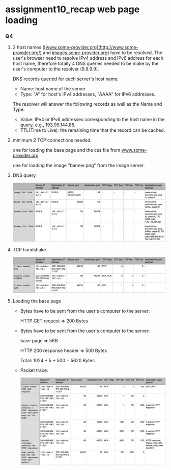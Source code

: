 # assignment10_recap web page loading

### Q4

1.  2 host names ([www.some-provider.org](http://www.some-provider.org/) and [images.some-provider.org](http://images.some-provider.org/)) have to be resolved. The user's browser need to resolve IPv4 address and IPv6 address for each host name, therefore totally 4 DNS queries needed to be make by the user's computer to the resolver (9.9.9.9).

     DNS records queried for each server's host name:

    - Name: host name of the server
    - Type: "A" for host's IPv4 addresses, "AAAA" for IPv6 addresses.

    The resolver will answer the following records as well as the Name and Type:

    - Value: IPv4 or IPv6 addresses corresponding to the host name in the query, e.g., 193.99.144.85.
    - TTL(Time to Live): the remaining time that the record can be cached.
2. minimum 2 TCP connections needed. 

    one for loading the base page and the css file from www.some-provider.org

    one for loading the image "banner.png" from the image server.

3. DNS query

    ![assignment10_recap%20web%20page%20loading%201333296af6e74b358d4943612c967b0c/Screen_Shot_2021-02-02_at_7.42.35_PM.png](assignment10_recap%20web%20page%20loading%201333296af6e74b358d4943612c967b0c/Screen_Shot_2021-02-02_at_7.42.35_PM.png)

4. TCP handshake

    ![assignment10_recap%20web%20page%20loading%201333296af6e74b358d4943612c967b0c/Screen_Shot_2021-02-02_at_8.33.15_PM.png](assignment10_recap%20web%20page%20loading%201333296af6e74b358d4943612c967b0c/Screen_Shot_2021-02-02_at_8.33.15_PM.png)

5. Loading the base page
    - Bytes have to be sent from the user's computer to the server:

        HTTP GET request ⇒ 200 Bytes

    - Bytes have to be sent from the user's computer to the server:

        base page ⇒ 5KB

        HTTP 200 response header ⇒ 500 Bytes

        Total: 1024 * 5 + 500 = 5620 Bytes

    - Packet trace:

        ![assignment10_recap%20web%20page%20loading%201333296af6e74b358d4943612c967b0c/Screen_Shot_2021-02-03_at_12.24.47_PM.png](assignment10_recap%20web%20page%20loading%201333296af6e74b358d4943612c967b0c/Screen_Shot_2021-02-03_at_12.24.47_PM.png)